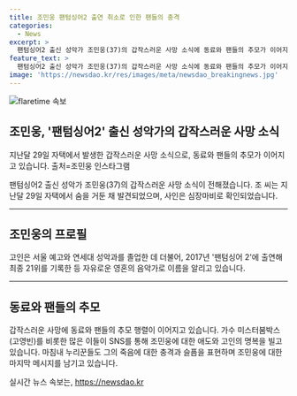 ```yaml
---
title: 조민웅 팬텀싱어2 출연 취소로 인한 팬들의 충격
categories:
  - News
excerpt: >
  팬텀싱어2 출신 성악가 조민웅(37)의 갑작스러운 사망 소식에 동료와 팬들의 추모가 이어지고 있다. 조 씨는 지난 29일 자택에서 숨을 거둔 채 발견됐으며, 심장마비로 사망했다. 예고와 연세대 성악과를 졸업한 그는 팬텀싱어 2에 출연해 최종 21위를 기록했으며, 주변 인물들은 그를 그리워하며 애도의 뜻을 밝혔다. 사망 소식에 누리꾼들도 안타까움을 표현하며 그를 추모했다.
feature_text: >
  팬텀싱어2 출신 성악가 조민웅(37)의 갑작스러운 사망 소식에 동료와 팬들의 추모가 이어지고 있다. 조 씨는 지난 29일 자택에서 숨을 거둔 채 발견됐으며, 심장마비로 사망했다. 예고와 연세대 성악과를 졸업한 그는 팬텀싱어 2에 출연해 최종 21위를 기록했으며, 주변 인물들은 그를 그리워하며 애도의 뜻을 밝혔다. 사망 소식에 누리꾼들도 안타까움을 표현하며 그를 추모했다.
image: 'https://newsdao.kr/res/images/meta/newsdao_breakingnews.jpg'
---
```


<p><img src="https://newsdao.kr/res/images/meta/newsdao_breakingnews.jpg" alt="flaretime 속보" /></p>

<h2 data-ke-size="size26">조민웅, '팬텀싱어2' 출신 성악가의 갑작스러운 사망 소식</h2>

<p data-ke-size="size16">지난달 29일 자택에서 발생한 갑작스러운 사망 소식으로, 동료와 팬들의 추모가 이어지고 있습니다. 출처=조민웅 인스타그램</p>

<p data-ke-size="size16">팬텀싱어2 출신 성악가 조민웅(37)의 갑작스러운 사망 소식이 전해졌습니다. 조 씨는 지난달 29일 자택에서 숨을 거둔 채 발견되었으며, 사인은 심장마비로 확인되었습니다.</p>

<hr>

<h2 data-ke-size="size26">조민웅의 프로필</h2>

<p data-ke-size="size16">고인은 서울 예고와 연세대 성악과를 졸업한 데 더불어, 2017년 '팬텀싱어 2'에 출연해 최종 21위를 기록한 등 자유로운 영혼의 음악가로 이름을 알리고 있습니다.</p>

<hr>

<h2 data-ke-size="size26">동료와 팬들의 추모</h2>

<p data-ke-size="size16">갑작스러운 사망에 동료와 팬들의 추모 행렬이 이어지고 있습니다. 가수 미스터붐박스(고영빈)를 비롯한 많은 이들이 SNS를 통해 조민웅에 대한 애도와 고인의 명복을 빌고 있습니다. 마침내 누리꾼들도 그의 죽음에 대한 충격과 슬픔을 표현하며 조민웅에 대한 마지막 메시지를 남기고 있습니다.</p>
실시간 뉴스 속보는, <a href="https://newsdao.kr" rel="dofollow">https://newsdao.kr</a>


